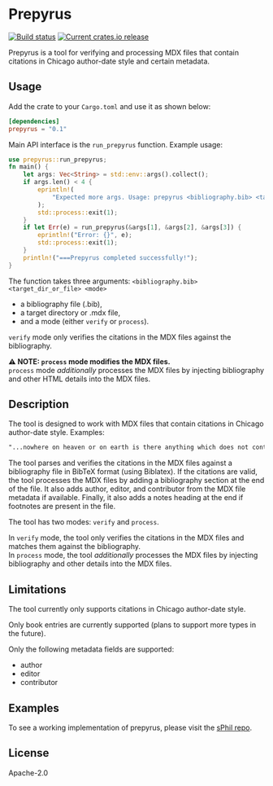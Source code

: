 # Prepyrus

[![Build status](https://github.com/systemphil/prepyrus/workflows/Continuous%20integration/badge.svg)](https://github.com/systemphil/prepyrus/actions)
[![Current crates.io release](https://img.shields.io/crates/v/prepyrus)](https://crates.io/crates/prepyrus)

Prepyrus is a tool for verifying and processing MDX files
that contain citations in Chicago author-date style and certain metadata.

## Usage

Add the crate to your `Cargo.toml` and use it as shown below:

```toml
[dependencies]
prepyrus = "0.1"
```

Main API interface is the `run_prepyrus` function. Example usage:

```rust
use prepyrus::run_prepyrus;
fn main() {
    let args: Vec<String> = std::env::args().collect();
    if args.len() < 4 {
        eprintln!(
            "Expected more args. Usage: prepyrus <bibliography.bib> <target_dir_or_file> <mode>"
        );
        std::process::exit(1);
    }
    if let Err(e) = run_prepyrus(&args[1], &args[2], &args[3]) {
        eprintln!("Error: {}", e);
        std::process::exit(1);
    }
    println!("===Prepyrus completed successfully!");
}
```

The function takes three arguments: `<bibliography.bib> <target_dir_or_file> <mode>`

- a bibliography file (.bib),
- a target directory or .mdx file,
- and a mode (either `verify` or `process`).

`verify` mode only verifies the citations in the MDX files against the bibliography.

**⚠️ NOTE: `process` mode modifies the MDX files.**  
`process` mode _additionally_ processes the MDX files by injecting bibliography and other HTML details into the MDX files.

## Description

The tool is designed to work with MDX files that contain citations in Chicago author-date style. Examples:

```markdown
"...nowhere on heaven or on earth is there anything which does not contain both being and nothing in itself" (Hegel 2010, 61).
```

The tool parses and verifies the citations in the MDX files against a
bibliography file in BibTeX format (using Biblatex).
If the citations are valid, the tool processes the MDX files
by adding a bibliography section at the end of the file.
It also adds author, editor, and contributor from the MDX file metadata if available.
Finally, it also adds a notes heading at the end if footnotes are present in the file.

The tool has two modes: `verify` and `process`.

In `verify` mode, the tool only verifies the citations in the MDX files
and matches them against the bibliography.  
In `process` mode, the tool _additionally_ processes the MDX files by injecting bibliography
and other details into the MDX files.

## Limitations

The tool currently only supports citations in Chicago author-date style.

Only book entries are currently supported (plans to support more types in the future).

Only the following metadata fields are supported:

- author
- editor
- contributor

## Examples

To see a working implementation of prepyrus, please visit the [sPhil repo](https://github.com/systemphil/sphil).

## License

Apache-2.0
